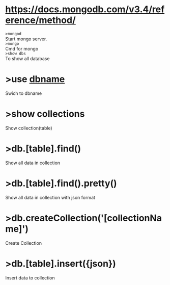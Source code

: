 # https://docs.mongodb.com/v3.4/reference/method/
```>mongod```<br/>
Start mongo server.<br/>
```>mongo```<br/>
Cmd for mongo<br/>
```>show dbs```<br/>
To show all database<br/>
# >use [dbname](user)
Swich to dbname
# >show collections
Show collection(table)
# >db.[table].find()
Show all data in collection
# >db.[table].find().pretty()
Show all data in collection with json format
# >db.createCollection('[collectionName]')
Create Collection
# >db.[table].insert({json})
Insert data to collection




